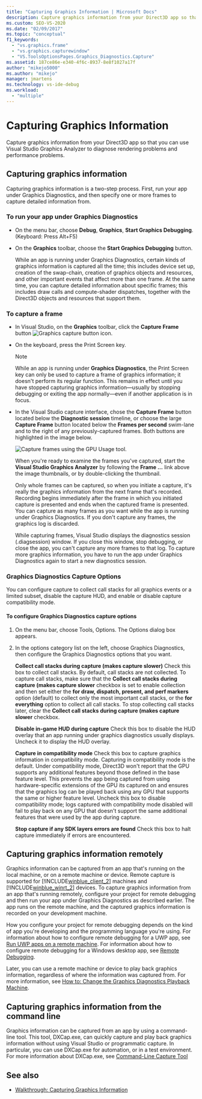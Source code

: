 ```yaml
---
title: "Capturing Graphics Information | Microsoft Docs"
description: Capture graphics information from your Direct3D app so that you can use Visual Studio Graphics Analyzer to diagnose rendering problems and performance problems.
ms.custom: SEO-VS-2020
ms.date: "02/09/2017"
ms.topic: "conceptual"
f1_keywords:
  - "vs.graphics.frame"
  - "vs.graphics.capturewindow"
  - "VS.ToolsOptionsPages.Graphics_Diagnostics.Capture"
ms.assetid: 187ce86e-e340-4f6c-8937-8e8f1027a17f
author: "mikejo5000"
ms.author: "mikejo"
manager: jmartens
ms.technology: vs-ide-debug
ms.workload:
  - "multiple"
---
```

# Capturing Graphics Information
Capture graphics information from your Direct3D app so that you can use Visual Studio Graphics Analyzer to diagnose rendering problems and performance problems.

## Capturing graphics information
 Capturing graphics information is a two-step process. First, run your app under Graphics Diagnostics, and then specify one or more frames to capture detailed information from.

### To run your app under Graphics Diagnostics

- On the menu bar, choose **Debug**, **Graphics**, **Start Graphics Debugging**. (Keyboard: Press Alt+F5)

- On the **Graphics** toolbar, choose the **Start Graphics Debugging** button.

  While an app is running under Graphics Diagnostics, certain kinds of graphics information is captured all the time; this includes device set up, creation of the swap-chain, creation of graphics objects and resources, and other important events that affect more than one frame. At the same time, you can capture detailed information about specific frames; this includes draw calls and compute-shader dispatches, together with the Direct3D objects and resources that support them.

### To capture a frame

- In Visual Studio, on the **Graphics** toolbar, click the **Capture Frame** button ![Graphics capture button icon](media/debuggingdirectxgraphics.png "DebuggingDirectXGraphics").

- On the keyboard, press the Print Screen key.

  > [!NOTE]
  > While an app is running under **Graphics Diagnostics**, the Print Screen key can only be used to capture a frame of graphics information; it doesn't perform its regular function. This remains in effect until you have stopped capturing graphics information—usually by stopping debugging or exiting the app normally—even if another application is in focus.

- In the Visual Studio capture interface, chose the **Capture Frame** button located below the **Diagnostic session** timeline, or choose the large **Capture Frame** button located below the **Frames per second** swim-lane and to the right of any previously-captured frames. Both buttons are highlighted in the image below.

   ![Capture frames using the GPU Usage tool.](media/pix_gpu_usage_tool_capture_frame.png)

   When you're ready to examine the frames you've captured, start the **Visual Studio Graphics Analyzer** by following the **Frame ...** link above the image thumbnails, or by double-clicking the thumbnail.

  Only whole frames can be captured, so when you initiate a capture, it's really the graphics information from the next frame that's recorded. Recording begins immediately after the frame in which you initiated capture is presented and ends when the captured frame is presented. You can capture as many frames as you want while the app is running under Graphics Diagnostics. If you don't capture any frames, the graphics log is discarded.

  While capturing frames, Visual Studio displays the diagnostics session (.diagsession) window. If you close this window, stop debugging, or close the app, you can't capture any more frames to that log. To capture more graphics information, you have to run the app under Graphics Diagnostics again to start a new diagnostics session.

### Graphics Diagnostics Capture Options
 You can configure capture to collect call stacks for all graphics events or a limited subset, disable the capture HUD, and enable or disable capture compatibility mode.

#### To configure Graphics Diagnostics capture options

1. On the menu bar, choose Tools, Options. The Options dialog box appears.

2. In the options category list on the left, choose Graphics Diagnostics, then configure the Graphics Diagnostics options that you want.

     **Collect call stacks during capture (makes capture slower)**
     Check this box to collect call stacks. By default, call stacks are not collected. To capture call stacks, make sure that the **Collect call stacks during capture (makes capture slower** checkbox is set to enable collection and then set either the **for draw, dispatch, present, and perf markers** option (default) to collect only the most important call stacks, or the **for everything** option to collect all call stacks. To stop collecting call stacks later, clear the **Collect call stacks during capture (makes capture slower** checkbox.

     **Disable in-game HUD during capture**
     Check this box to disable the HUD overlay that an app running under graphics diagnostics usually displays. Uncheck it to display the HUD overlay.

     **Capture in compatibility mode**
     Check this box to capture graphics information in compatibility mode. Capturing in compatibility mode is the default. Under compatibility mode, Direct3D won't report that the GPU supports any additional features beyond those defined in the base feature level. This prevents the app being captured from using hardware-specific extensions of the GPU its captured on and ensures that the graphics log can be played back using any GPU that supports the same or higher feature level. Uncheck this box to disable compatibility mode; logs captured with compatibility mode disabled will fail to play back on any GPU that doesn't support the same additional features that were used by the app during capture.

     **Stop capture if any SDK layers errors are found**
     Check this box to halt capture immediately if errors are encountered.

## Capturing graphics information remotely
 Graphics information can be captured from an app that's running on the local machine, or on a remote machine or device. Remote capture is supported for [!INCLUDE[winblue_client_2](../includes/winblue_client_2_md.md)] machines and [!INCLUDE[winblue_winrt_2](../includes/winblue_winrt_2_md.md)] devices. To capture graphics information from an app that's running remotely, configure your project for remote debugging and then run your app under Graphics Diagnostics as described earlier. The app runs on the remote machine, and the captured graphics information is recorded on your development machine.

 How you configure your project for remote debugging depends on the kind of app you're developing and the programming language you're using. For information about how to configure remote debugging for a UWP app, see [Run UWP apps on a remote machine](../run-windows-store-apps-on-a-remote-machine.md). For information about how to configure remote debugging for a Windows desktop app, see [Remote Debugging](../remote-debugging.md).

 Later, you can use a remote machine or device to play back graphics information, regardless of where the information was captured from. For more information, see [How to: Change the Graphics Diagnostics Playback Machine](how-to-change-the-graphics-diagnostics-playback-machine.md).

## Capturing graphics information from the command line
 Graphics information can be captured from an app by using a command-line tool. This tool, DXCap.exe, can quickly capture and play back graphics information without using Visual Studio or programmatic capture. In particular, you can use DXCap.exe for automation, or in a test environment. For more information about DXCap.exe, see [Command-Line Capture Tool](command-line-capture-tool.md)

## See also
- [Walkthrough: Capturing Graphics Information](walkthrough-capturing-graphics-information.md)